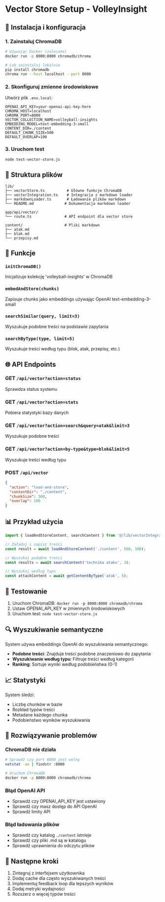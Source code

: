 # Vector Store Setup - VolleyInsight

## 🚀 Instalacja i konfiguracja

### 1. Zainstaluj ChromaDB

```bash
# Używając Docker (zalecane)
docker run -p 8000:8000 chromadb/chroma

# Lub zainstaluj lokalnie
pip install chromadb
chroma run --host localhost --port 8000
```

### 2. Skonfiguruj zmienne środowiskowe

Utwórz plik `.env.local`:

```env
OPENAI_API_KEY=your-openai-api-key-here
CHROMA_HOST=localhost
CHROMA_PORT=8000
VECTOR_COLLECTION_NAME=volleyball-insights
EMBEDDING_MODEL=text-embedding-3-small
CONTENT_DIR=./content
DEFAULT_CHUNK_SIZE=500
DEFAULT_OVERLAP=100
```

### 3. Uruchom test

```bash
node test-vector-store.js
```

## 📁 Struktura plików

```
lib/
├── vectorStore.ts          # Główne funkcje ChromaDB
├── vectorIntegration.ts    # Integracja z markdown loader
├── markdownLoader.ts       # Ładowanie plików markdown
└── README.md              # Dokumentacja markdown loader

app/api/vector/
└── route.ts               # API endpoint dla vector store

content/                   # Pliki markdown
├── atak.md
├── blok.md
└── przepisy.md
```

## 🔧 Funkcje

### `initChromaDB()`
Inicjalizuje kolekcję 'volleyball-insights' w ChromaDB

### `embedAndStore(chunks)`
Zapisuje chunks jako embeddings używając OpenAI text-embedding-3-small

### `searchSimilar(query, limit=3)`
Wyszukuje podobne treści na podstawie zapytania

### `searchByType(type, limit=5)`
Wyszukuje treści według typu (blok, atak, przepisy, etc.)

## 🌐 API Endpoints

### GET `/api/vector?action=status`
Sprawdza status systemu

### GET `/api/vector?action=stats`
Pobiera statystyki bazy danych

### GET `/api/vector?action=search&query=atak&limit=3`
Wyszukuje podobne treści

### GET `/api/vector?action=by-type&type=blok&limit=5`
Wyszukuje treści według typu

### POST `/api/vector`
```json
{
  "action": "load-and-store",
  "contentDir": "./content",
  "chunkSize": 500,
  "overlap": 100
}
```

## 📊 Przykład użycia

```javascript
import { loadAndStoreContent, searchContent } from '@/lib/vectorIntegration';

// Załaduj i zapisz treści
const result = await loadAndStoreContent('./content', 500, 100);

// Wyszukaj podobne treści
const results = await searchContent('technika ataku', 3);

// Wyszukaj według typu
const attackContent = await getContentByType('atak', 5);
```

## 🧪 Testowanie

1. Uruchom ChromaDB: `docker run -p 8000:8000 chromadb/chroma`
2. Ustaw OPENAI_API_KEY w zmiennych środowiskowych
3. Uruchom test: `node test-vector-store.js`

## 🔍 Wyszukiwanie semantyczne

System używa embeddings OpenAI do wyszukiwania semantycznego:

- **Podobne treści**: Znajduje treści podobne znaczeniowo do zapytania
- **Wyszukiwanie według typu**: Filtruje treści według kategorii
- **Ranking**: Sortuje wyniki według podobieństwa (0-1)

## 📈 Statystyki

System śledzi:
- Liczbę chunków w bazie
- Rozkład typów treści
- Metadane każdego chunka
- Podobieństwo wyników wyszukiwania

## 🚨 Rozwiązywanie problemów

### ChromaDB nie działa
```bash
# Sprawdź czy port 8000 jest wolny
netstat -an | findstr :8000

# Uruchom ChromaDB
docker run -p 8000:8000 chromadb/chroma
```

### Błąd OpenAI API
- Sprawdź czy OPENAI_API_KEY jest ustawiony
- Sprawdź czy masz dostęp do API OpenAI
- Sprawdź limity API

### Błąd ładowania plików
- Sprawdź czy katalog `./content` istnieje
- Sprawdź czy pliki .md są w katalogu
- Sprawdź uprawnienia do odczytu plików

## 🎯 Następne kroki

1. Zintegruj z interfejsem użytkownika
2. Dodaj cache dla często wyszukiwanych treści
3. Implementuj feedback loop dla lepszych wyników
4. Dodaj metryki wydajności
5. Rozszerz o więcej typów treści

